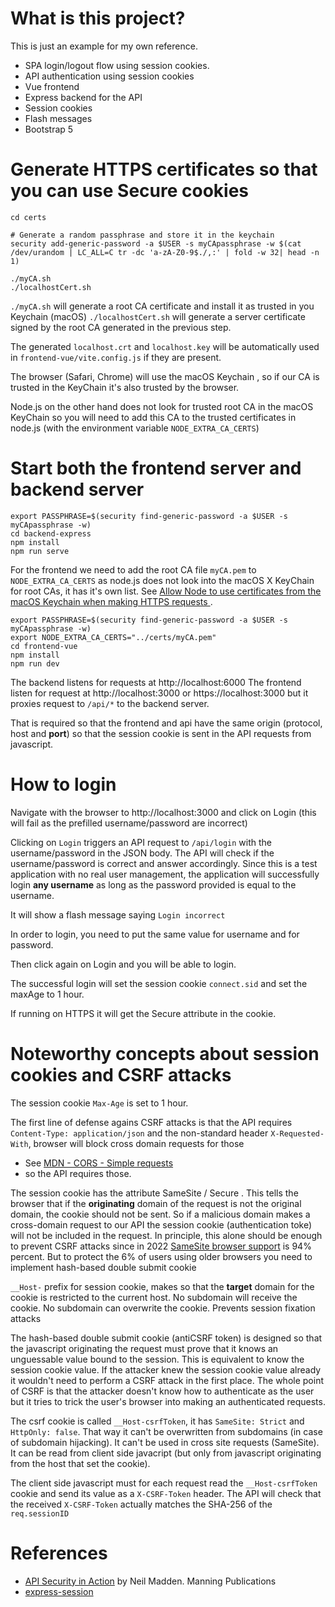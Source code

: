 # What is this project? 

This is just an example for my own reference. 

* SPA login/logout flow using session cookies.
* API authentication using session cookies 
* Vue frontend 
* Express backend for the API
* Session cookies
* Flash messages 
* Bootstrap 5 

# Generate HTTPS certificates so that you can use Secure cookies

```
cd certs

# Generate a random passphrase and store it in the keychain 
security add-generic-password -a $USER -s myCApassphrase -w $(cat /dev/urandom | LC_ALL=C tr -dc 'a-zA-Z0-9$./,:' | fold -w 32| head -n 1)

./myCA.sh
./localhostCert.sh
```

`./myCA.sh` will generate a root CA certificate and install it as trusted in you Keychain (macOS)
`./localhostCert.sh` will generate a server certificate signed by the root CA generated in the previous step. 

The generated `localhost.crt` and `localhost.key` will be automatically used in `frontend-vue/vite.config.js` if they are present.

The browser (Safari, Chrome) will use the macOS Keychain , so if our CA is trusted in the KeyChain it's also trusted by the browser. 

Node.js on the other hand does not look for trusted root CA in the macOS KeyChain so you will need to add this CA to the trusted certificates in node.js (with the environment variable `NODE_EXTRA_CA_CERTS`)



# Start both the frontend server and backend server

```
export PASSPHRASE=$(security find-generic-password -a $USER -s myCApassphrase -w)
cd backend-express
npm install
npm run serve

```

For the frontend we need to add the root CA file `myCA.pem` to `NODE_EXTRA_CA_CERTS` as node.js does not look into the macOS X KeyChain for root CAs, it has it's own list. See [Allow Node to use certificates from the macOS Keychain when making HTTPS requests ](https://github.com/nodejs/node/issues/39657). 


```
export PASSPHRASE=$(security find-generic-password -a $USER -s myCApassphrase -w)
export NODE_EXTRA_CA_CERTS="../certs/myCA.pem"
cd frontend-vue
npm install
npm run dev
```

The backend listens for requests at http://localhost:6000
The frontend listen for request at http://localhost:3000  or https://localhost:3000 but it proxies request to `/api/*` to the backend server. 

That is required so that the frontend and api have the same origin (protocol, host and **port**) so that the session cookie is sent in the API requests from javascript.

# How to login

Navigate with the browser to http://localhost:3000 and click on Login (this will fail as the prefilled username/password are incorrect)

Clicking on `Login` triggers an API request to `/api/login` with the username/password in the JSON body. The API will check if the username/password is correct and answer accordingly. Since this is a test application with no real user management, the application will successfully login **any username** as long as the password provided is equal to the username. 

It will show a flash message saying `Login incorrect` 

In order to login, you need to put the same value for username and for password. 


Then click again on Login and you will be able to login. 

The successful login will set the session cookie `connect.sid` and set the maxAge to 1 hour. 

If running on HTTPS it will get the Secure attribute in the cookie. 


# Noteworthy concepts about session cookies and CSRF attacks

The session cookie `Max-Age` is set to 1 hour.

The first line of defense agains CSRF attacks is that the API requires `Content-Type: application/json` and the non-standard header `X-Requested-With`, browser will block cross domain requests for those
* See [MDN - CORS - Simple requests](https://developer.mozilla.org/en-US/docs/Web/HTTP/CORS#simple_requests)
* so the API requires those. 

The session cookie has the attribute SameSite / Secure . 
This tells the browser that if the **originating** domain of the request is not the original domain, the cookie should not be sent. 
So if  a malicious domain makes a cross-domain request to our API the session cookie (authentication toke) will not be included in the request.
In principle, this alone should be enough to prevent CSRF attacks since in 2022 [SameSite browser support](https://caniuse.com/same-site-cookie-attribute) is 94% percent. 
But to protect the 6% of users using older browsers you need to implement hash-based double submit cookie 

`__Host-` prefix for session cookie, makes so that the **target** domain for the cookie is restricted to the current host. 
No subdomain will receive the cookie.
No subdomain can overwrite the cookie. Prevents session fixation attacks

The hash-based double submit cookie (antiCSRF token) is designed so that the javascript originating the request must prove that it knows 
an unguessable value bound to the session. 
This is equivalent to know the session cookie value. 
If the attacker knew the session cookie value already it wouldn't need to perform a CSRF attack in the first place. 
The whole point of CSRF is that the attacker doesn't know how to authenticate as the user but it tries to trick the user's browser
into making an authenticated requests. 

The csrf cookie is called `__Host-csrfToken`, it has `SameSite: Strict` and `HttpOnly: false`. 
That way it can't be overwritten from subdomains (in case of subdomain hijacking). 
It can't be used in cross site requests (SameSite).
It can be read from client side javacript (but only from javascript originating from the host that set the cookie). 

The client side javascript must for each request read the `__Host-csrfToken` cookie and send its value as a `X-CSRF-Token` header. The API will check that the received `X-CSRF-Token` actually matches the SHA-256 of the `req.sessionID`




# References
* [API Security in Action](https://www.manning.com/books/api-security-in-action) by Neil Madden. Manning Publications
* [express-session](https://github.com/expressjs/session)
